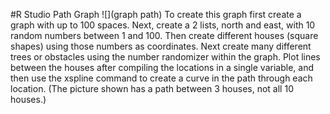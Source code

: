 #R Studio Path Graph
![](graph path)
To create this graph first create a graph with up to 100 spaces. Next, create a 2 lists, north and east, with 10 random numbers between 1 and 100. Then create different houses (square shapes) using those numbers as coordinates. Next create many different trees or obstacles using the number randomizer within the graph. Plot lines between the houses after compiling the locations in a single variable, and then use the xspline command to create a curve in the path through each location. (The picture shown has a path between 3 houses, not all 10 houses.)
